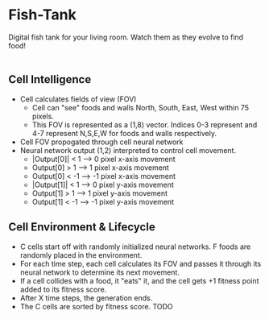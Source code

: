 # Fish-Tank
Digital fish tank for your living room. Watch them as they evolve to find food!<br><br>

## Cell Intelligence
* Cell calculates fields of view (FOV)
  * Cell can "see" foods and walls North, South, East, West within 75 pixels.
  * This FOV is represented as a (1,8) vector. Indices 0-3 represent and 4-7 represent N,S,E,W for foods and walls respectively.
* Cell FOV propogated through cell neural network
* Neural network output (1,2) interpreted to control cell movement.
  * |Output[0]| < 1 --> 0 pixel x-axis movement
  * Output[0] > 1 --> 1 pixel x-axis movement
  * Output[0] < -1 --> -1 pixel x-axis movement
  * |Output[1]| < 1 --> 0 pixel y-axis movement
  * Output[1] > 1 --> 1 pixel y-axis movement
  * Output[1] < -1 --> -1 pixel y-axis movement

## Cell Environment & Lifecycle
* C cells start off with randomly initialized neural networks. F foods are randomly placed in the environment. 
* For each time step, each cell calculates its FOV and passes it through its neural network to determine its next movement.
* If a cell collides with a food, it "eats" it, and the cell gets +1 fitness point added to its fitness score.
* After X time steps, the generation ends. 
* The C cells are sorted by fitness score. TODO

